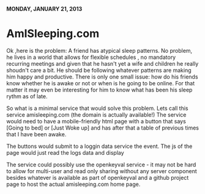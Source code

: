 **MONDAY, JANUARY 21, 2013**

AmISleeping.com
===============

Ok ,here is the problem:
A friend has atypical sleep patterns. No problem, he lives in a world that allows for flexible schedules , no mandatory recurring meetings and given that he hasn't yet a wife and children he really shoudn't care a bit. He should be following whatever patterns are making him happy and productive.
There is only one small issue: how do his friends know whether he is awake or not or when is he going to be online. For that matter it may even be interesting for him to know what has been his sleep rythm as of late.

So what is a minimal service that would solve this problem.
Lets call this service amisleeping.com  (the domain is actually available!)
The service would need to have a mobile-friendly html page with a button that says
[Going to bed] or [Just Woke up] and has after that a table of previous times that I have been awake.


The buttons would submit to a loggin data service the event. The js of the page would just read the logs data and display

The service could possibly use the openkeyval service - it may not be hard to allow for multi-user and read only sharing without any server component besides whatever is available as part of openkeyval and a github project page to host the actual amisleeping.com home page.